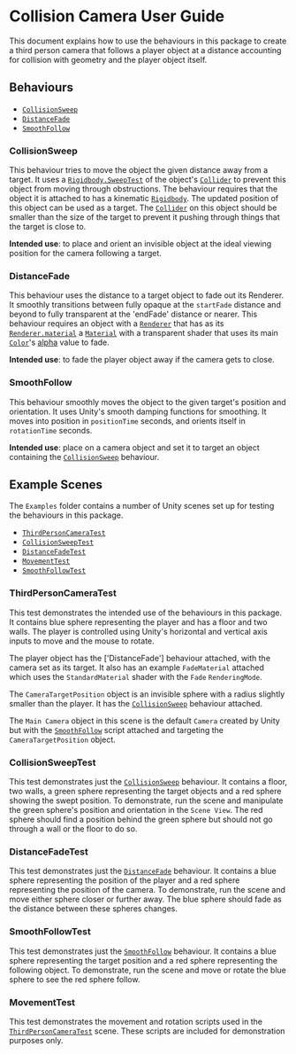 # Collision Camera User Guide

This document explains how to use the behaviours in this package to create a third person camera that follows a player object at a distance accounting for collision with geometry and the player object itself.

## Behaviours

- [`CollisionSweep`]
- [`DistanceFade`]
- [`SmoothFollow`]

### CollisionSweep

This behaviour tries to move the object the given distance away from a target. It uses a [`Rigidbody.SweepTest`] of the object's [`Collider`] to prevent this object from moving through obstructions. The behaviour requires that the object it is attached to has a kinematic [`Rigidbody`]. The updated position of this object can be used as a target. The [`Collider`] on this object should be smaller than the size of the target to prevent it pushing through things that the target is close to.

**Intended use**: to place and orient an invisible object at the ideal viewing position for the camera following a target.

### DistanceFade

This behaviour uses the distance to a target object to fade out its Renderer. It smoothly transitions between fully opaque at the `startFade` distance and beyond to fully transparent at the 'endFade' distance or nearer. This behaviour requires an object with a [`Renderer`] that has as its [`Renderer.material`] a [`Material`] with a transparent shader that uses its main [`Color`]'s [alpha] value to fade.

**Intended use**: to fade the player object away if the camera gets to close.

### SmoothFollow

This behaviour smoothly moves the object to the given target's position and orientation. It uses Unity's smooth damping functions for smoothing. It moves into position in `positionTime` seconds, and orients itself in `rotationTime` seconds.

**Intended use**: place on a camera object and set it to target an object containing the [`CollisionSweep`] behaviour.

## Example Scenes

The `Examples` folder contains a number of Unity scenes set up for testing the behaviours in this package.

- [`ThirdPersonCameraTest`]
- [`CollisionSweepTest`]
- [`DistanceFadeTest`]
- [`MovementTest`]
- [`SmoothFollowTest`]

### ThirdPersonCameraTest

This test demonstrates the intended use of the behaviours in this package. It contains blue sphere representing the player and has a floor and two walls. The player is controlled using Unity's horizontal and vertical axis inputs to move and the mouse to rotate.

The player object has the ['DistanceFade'] behaviour attached, with the camera set as its target. It also has an example `FadeMaterial` attached which uses the `StandardMaterial` shader with the `Fade` `RenderingMode`.

The `CameraTargetPosition` object is an invisible sphere with a radius slightly smaller than the player. It has the [`CollisionSweep`] behaviour attached.

The `Main Camera` object in this scene is the default `Camera` created by Unity but with the [`SmoothFollow`] script attached and targeting the `CameraTargetPosition` object.

### CollisionSweepTest

This test demonstrates just the [`CollisionSweep`] behaviour. It contains a floor, two walls, a green sphere representing the target objects and a red sphere showing the swept position. To demonstrate, run the scene and manipulate the green sphere's position and orientation in the `Scene View`. The red sphere should find a position behind the green sphere but should not go through a wall or the floor to do so.

### DistanceFadeTest

This test demonstrates just the [`DistanceFade`] behaviour. It contains a blue sphere representing the position of the player and a red sphere representing the position of the camera. To demonstrate, run the scene and move either sphere closer or further away. The blue sphere should fade as the distance between these spheres changes.

### SmoothFollowTest

This test demonstrates just the [`SmoothFollow`] behaviour. It contains a blue sphere representing the target position and a red sphere representing the following object. To demonstrate, run the scene and move or rotate the blue sphere to see the red sphere follow.

### MovementTest

This test demonstrates the movement and rotation scripts used in the [`ThirdPersonCameraTest`] scene. These scripts are included for demonstration purposes only.

[`ThirdPersonCameraTest`]: #ThirdPersonCameraTest
[`CollisionSweepTest`]: #CollisionSweepTest
[`DistanceFadeTest`]: #DistanceFadeTest
[`MovementTest`]: #MovementTest
[`SmoothFollowTest`]: #SmoothFollowTest
[`CollisionSweep`]: #CollisionSweep
[`DistanceFade`]: #DistanceFade
[`SmoothFollow`]: #SmoothFollow
[`Color`]: https://docs.unity3d.com/ScriptReference/Color.html
[alpha]: https://docs.unity3d.com/ScriptReference/Color-a.html
[`Renderer`]: https://docs.unity3d.com/ScriptReference/Renderer.html
[`Renderer.material`]: https://docs.unity3d.com/ScriptReference/Renderer-material.html
[`Material`]: https://docs.unity3d.com/ScriptReference/Material.html
[`Rigidbody`]: https://docs.unity3d.com/ScriptReference/Rigidbody.html
[`Rigidbody.SweepTest`]: https://docs.unity3d.com/ScriptReference/Rigidbody.SweepTest.html
[`Collider`]: https://docs.unity3d.com/ScriptReference/Collider.html
